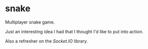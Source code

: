 # snake
Multiplayer snake game. 

Just an interesting idea I had that I thought I'd like to put into action. 

Also a refresher on the *Socket.IO* library.
